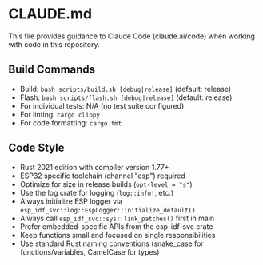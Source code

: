 # CLAUDE.md

This file provides guidance to Claude Code (claude.ai/code) when working with code in this repository.

## Build Commands
- Build: `bash scripts/build.sh [debug|release]` (default: release)
- Flash: `bash scripts/flash.sh [debug|release]` (default: release)
- For individual tests: N/A (no test suite configured)
- For linting: `cargo clippy`
- For code formatting: `cargo fmt`

## Code Style
- Rust 2021 edition with compiler version 1.77+
- ESP32 specific toolchain (channel "esp") required
- Optimize for size in release builds (`opt-level = "s"`)
- Use the log crate for logging (`log::info!`, etc.)
- Always initialize ESP logger via `esp_idf_svc::log::EspLogger::initialize_default()`
- Always call `esp_idf_svc::sys::link_patches()` first in main
- Prefer embedded-specific APIs from the esp-idf-svc crate
- Keep functions small and focused on single responsibilities
- Use standard Rust naming conventions (snake_case for functions/variables, CamelCase for types)